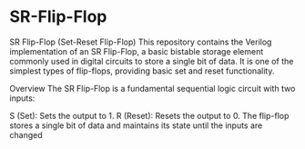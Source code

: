 # SR-Flip-Flop
SR Flip-Flop (Set-Reset Flip-Flop)
This repository contains the Verilog implementation of an SR Flip-Flop, a basic bistable storage element commonly used in digital circuits to store a single bit of data. It is one of the simplest types of flip-flops, providing basic set and reset functionality.

Overview
The SR Flip-Flop is a fundamental sequential logic circuit with two inputs:

S (Set): Sets the output to 1.
R (Reset): Resets the output to 0.
The flip-flop stores a single bit of data and maintains its state until the inputs are changed

